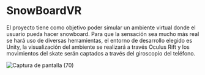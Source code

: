 # SnowBoardVR
El proyecto tiene como objetivo poder simular un ambiente virtual donde el usuario pueda hacer snowboard. Para que la sensación sea mucho más real se hará uso de diversas herramientas, el entorno de desarrollo elegido es Unity, la visualización del ambiente se realizará a través Oculus Rift y los movimientos del skate serán captados a través del giroscopio del teléfono.

![Captura de pantalla (70)](https://user-images.githubusercontent.com/54364183/195379061-0d702781-b4ac-4958-9375-b7b7f0e174c0.png)

